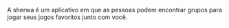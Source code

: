 ---
---

A sherwa é um aplicativo em que as pessoas podem encontrar grupos para jogar seus jogos favoritos junto com você. 